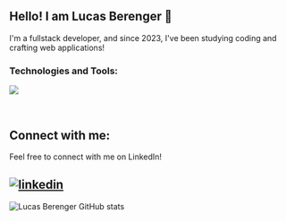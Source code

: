 ## Hello! I am Lucas Berenger 👋
I'm a fullstack developer, and since 2023, I've been studying coding and crafting web applications!
### Technologies and Tools:  

<p align="start">
  <a href="https://skillicons.dev">
    <img src="https://skillicons.dev/icons?i=html,css,bootstrap,tailwind,js,jquery,typescript,react,nodejs,expressjs,python,django,docker,postgres" />
  </a>
</p>
<br />

## Connect with me:
Feel free to connect with me on LinkedIn!

[![linkedin](https://img.shields.io/badge/LinkedIn-0077B5?style=for-the-badge&logo=linkedin&logoColor=white)](https://www.linkedin.com/in/lucas-berenger/)
---

![Lucas Berenger GitHub stats](https://github-readme-stats.vercel.app/api?username=lucasberenger&show_icons=true&theme=cobalt)
